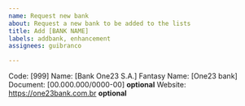 ```yaml
---
name: Request new bank
about: Request a new bank to be added to the lists
title: Add [BANK NAME]
labels: addbank, enhancement
assignees: guibranco

---
```


Code: \[999]
Name: \[Bank One23 S.A.]
Fantasy Name: \[One23 bank]
Document: \[00.000.000/0000-00] **optional**
Website: https://one23bank.com.br **optional**
